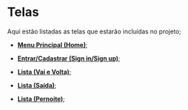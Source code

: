 # Telas

Aqui estão listadas as telas que estarão incluídas no projeto;

- [**Menu Principal (Home)**](./Telas/Home.md);

- [**Entrar/Cadastrar (Sign in/Sign up)**](./telas/Sign.md);

- [**Lista (Vai e Volta)**](./telas/Vai-Volta.md);

- [**Lista (Saída)**](./telas/Saida.md);

- [**Lista (Pernoite)**](./telas/Pernoite.md);
